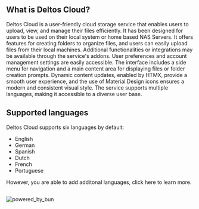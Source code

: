 ## What is Deltos Cloud?
Deltos Cloud is a user-friendly cloud storage service that enables users to upload, view, and manage their files efficiently. It has been designed for users to be used on their local system or home based NAS Servers. It offers features for creating folders to organize files, and users can easily upload files from their local machines. Additional functionalities or integrations may be available through the service's addons. User preferences and account management settings are easily accessible. The interface includes a side menu for navigation and a main content area for displaying files or folder creation prompts. Dynamic content updates, enabled by HTMX, provide a smooth user experience, and the use of Material Design icons ensures a modern and consistent visual style. The service supports multiple languages, making it accessible to a diverse user base.

## Supported languages
Deltos Cloud supports six languages by default:
- English
- German
- Spanish
- Dutch
- French
- Portuguese

However, you are able to add additonal languages, click here to learn more.

## 
![powered_by_bun](https://github.com/user-attachments/assets/20ff00c6-ac9f-46b6-b7c5-0367b4e63c46)

